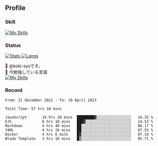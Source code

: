 ## Profile
### Skill
[![My Skills](https://skillicons.dev/icons?i=html,css,javascript,php,java,nodejs,react,bootstrap,docker,laravel,git,github,githubactions,materialui&theme=dark)](https://skillicons.dev)<br>
### Status
[![Stats](https://github-readme-stats.vercel.app/api?username=koki-sys&count_private=true&show_icons=true)
![Langs](https://github-readme-stats.vercel.app/api/top-langs/?username=koki-sys&layout=compact)](https://github.com/koki-sys)

👋 @koki-sysです。<br/>
🌱 今勉強している言語<br/>
[![My Skills](https://skillicons.dev/icons?i=typescript,react,golang&theme=dark)](https://skillicons.dev)


<!---
koki-sys/koki-sys is a ✨ special ✨ repository because its `README.md` (this file) appears on your GitHub profile.
You can click the Preview link to take a look at your changes.
--->

### Record
<!--START_SECTION:waka-->

```text
From: 21 December 2022 - To: 18 April 2023

Total Time: 57 hrs 10 mins

JavaScript       19 hrs 38 mins  ████████▓░░░░░░░░░░░░░░░░   34.35 %
EJS              8 hrs 18 mins   ███▓░░░░░░░░░░░░░░░░░░░░░   14.53 %
Markdown         4 hrs 40 mins   ██░░░░░░░░░░░░░░░░░░░░░░░   08.17 %
YAML             4 hrs 18 mins   ██░░░░░░░░░░░░░░░░░░░░░░░   07.55 %
Docker           4 hrs 6 mins    █▓░░░░░░░░░░░░░░░░░░░░░░░   07.19 %
Blade Template   3 hrs 16 mins   █▒░░░░░░░░░░░░░░░░░░░░░░░   05.71 %
```

<!--END_SECTION:waka-->
